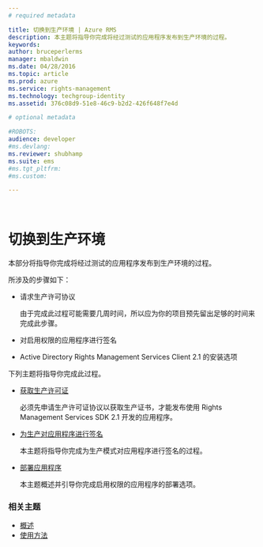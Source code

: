 ```yaml
---
# required metadata

title: 切换到生产环境 | Azure RMS
description: 本主题将指导你完成将经过测试的应用程序发布到生产环境的过程。
keywords:
author: bruceperlerms
manager: mbaldwin
ms.date: 04/28/2016
ms.topic: article
ms.prod: azure
ms.service: rights-management
ms.technology: techgroup-identity
ms.assetid: 376c08d9-51e8-46c9-b2d2-426f648f7e4d

# optional metadata

#ROBOTS:
audience: developer
#ms.devlang:
ms.reviewer: shubhamp
ms.suite: ems
#ms.tgt_pltfrm:
#ms.custom:

---
```


﻿
# 切换到生产环境

本部分将指导你完成将经过测试的应用程序发布到生产环境的过程。

所涉及的步骤如下：

-   请求生产许可协议

    由于完成此过程可能需要几周时间，所以应为你的项目预先留出足够的时间来完成此步骤。

-   对启用权限的应用程序进行签名
-   Active Directory Rights Management Services Client 2.1 的安装选项

下列主题将指导你完成此过程。

- [获取生产许可证](obtaining-a-production-license.md)

  必须先申请生产许可证协议以获取生产证书，才能发布使用 Rights Management Services SDK 2.1 开发的应用程序。
- [为生产对应用程序进行签名](signing-your-application-for-production.md)

  本主题将指导你完成为生产模式对应用程序进行签名的过程。

- [部署应用程序](deploying-your-application.md)

  本主题概述并引导你完成启用权限的应用程序的部署选项。
 

### 相关主题

* [概述](ad-rms-overview.md)
* [使用方法](how-to-use-msipc.md)
 

 


<!--HONumber=Apr16_HO3-->


